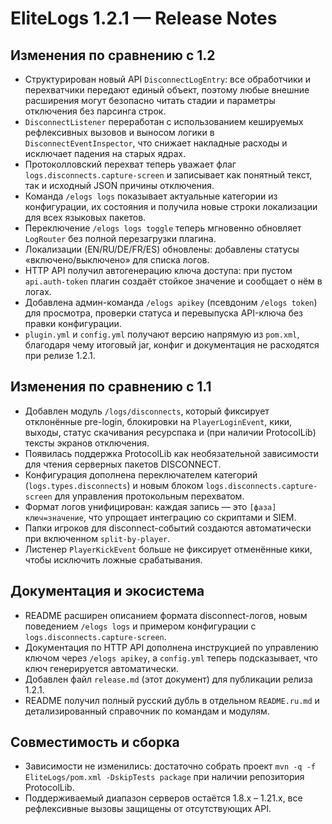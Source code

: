 # EliteLogs 1.2.1 — Release Notes

## Изменения по сравнению с 1.2
- Структурирован новый API `DisconnectLogEntry`: все обработчики и перехватчики передают единый объект, поэтому любые внешние расширения могут безопасно читать стадии и параметры отключения без парсинга строк.
- `DisconnectListener` переработан с использованием кешируемых рефлексивных вызовов и выносом логики в `DisconnectEventInspector`, что снижает накладные расходы и исключает падения на старых ядрах.
- Протоколловский перехват теперь уважает флаг `logs.disconnects.capture-screen` и записывает как понятный текст, так и исходный JSON причины отключения.
- Команда `/elogs logs` показывает актуальные категории из конфигурации, их состояния и получила новые строки локализации для всех языковых пакетов.
- Переключение `/elogs logs toggle` теперь мгновенно обновляет `LogRouter` без полной перезагрузки плагина.
- Локализации (EN/RU/DE/FR/ES) обновлены: добавлены статусы «включено/выключено» для списка логов.
- HTTP API получил автогенерацию ключа доступа: при пустом `api.auth-token` плагин создаёт стойкое значение и сообщает о нём в логах.
- Добавлена админ-команда `/elogs apikey` (псевдоним `/elogs token`) для просмотра, проверки статуса и перевыпуска API-ключа без правки конфигурации.
- `plugin.yml` и `config.yml` получают версию напрямую из `pom.xml`, благодаря чему итоговый jar, конфиг и документация не расходятся при релизе 1.2.1.

## Изменения по сравнению с 1.1
- Добавлен модуль `/logs/disconnects`, который фиксирует отклонённые pre-login, блокировки на `PlayerLoginEvent`, кики, выходы, статус скачивания ресурспака и (при наличии ProtocolLib) тексты экранов отключения.
- Появилась поддержка ProtocolLib как необязательной зависимости для чтения серверных пакетов DISCONNECT.
- Конфигурация дополнена переключателем категорий (`logs.types.disconnects`) и новым блоком `logs.disconnects.capture-screen` для управления протокольным перехватом.
- Формат логов унифицирован: каждая запись — это `[фаза] ключ=значение`, что упрощает интеграцию со скриптами и SIEM.
- Папки игроков для disconnect-событий создаются автоматически при включенном `split-by-player`.
- Листенер `PlayerKickEvent` больше не фиксирует отменённые кики, чтобы исключить ложные срабатывания.

## Документация и экосистема
- README расширен описанием формата disconnect-логов, новым поведением `/elogs logs` и примером конфигурации с `logs.disconnects.capture-screen`.
- Документация по HTTP API дополнена инструкцией по управлению ключом через `/elogs apikey`, а `config.yml` теперь подсказывает, что ключ генерируется автоматически.
- Добавлен файл `release.md` (этот документ) для публикации релиза 1.2.1.
- README получил полный русский дубль в отдельном `README.ru.md` и детализированный справочник по командам и модулям.

## Совместимость и сборка
- Зависимости не изменились: достаточно собрать проект `mvn -q -f EliteLogs/pom.xml -DskipTests package` при наличии репозитория ProtocolLib.
- Поддерживаемый диапазон серверов остаётся 1.8.x – 1.21.x, все рефлексивные вызовы защищены от отсутствующих API.
